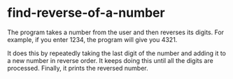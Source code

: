 ﻿# find-reverse-of-a-number
The program takes a number from the user and then reverses its digits. For example, if you enter 1234, the program will give you 4321.

It does this by repeatedly taking the last digit of the number and adding it to a new number in reverse order. It keeps doing this until all the digits are processed. Finally, it prints the reversed number.
